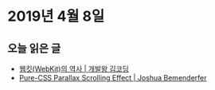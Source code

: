 # 2019년 4월 8일

## 오늘 읽은 글

* [웹킷(WebKit)의 역사 | 개발왕 김코딩](https://huns.me/development/1478)
* [Pure-CSS Parallax Scrolling Effect | Joshua Bemenderfer](https://alligator.io/css/pure-css-parallax/)
